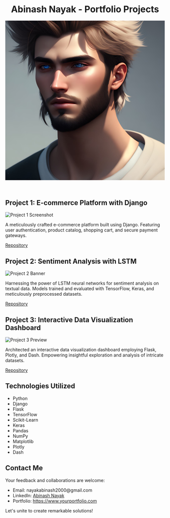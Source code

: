 

<header>
  <h1>Abinash Nayak - Portfolio Projects</h1>
  <img src="/Images/avatar_face.jpg" alt="Profile Banner">
</header>

<div class="container">
  
  <section class="project">
    <h2>Project 1: E-commerce Platform with Django</h2>
    <img src="link-to-project-1-screenshot" alt="Project 1 Screenshot">
    <div class="project-description">
      <p>A meticulously crafted e-commerce platform built using Django. Featuring user authentication, product catalog, shopping cart, and secure payment gateways.</p>
      <a href="link-to-project-1-repo">Repository</a>
    </div>
  </section>
  
  <section class="project">
    <h2>Project 2: Sentiment Analysis with LSTM</h2>
    <img src="link-to-project-2-banner" alt="Project 2 Banner">
    <div class="project-description">
      <p>Harnessing the power of LSTM neural networks for sentiment analysis on textual data. Models trained and evaluated with TensorFlow, Keras, and meticulously preprocessed datasets.</p>
      <a href="link-to-project-2-repo">Repository</a>
    </div>
  </section>
  
  <section class="project">
    <h2>Project 3: Interactive Data Visualization Dashboard</h2>
    <img src="link-to-project-3-preview" alt="Project 3 Preview">
    <div class="project-description">
      <p>Architected an interactive data visualization dashboard employing Flask, Plotly, and Dash. Empowering insightful exploration and analysis of intricate datasets.</p>
      <a href="link-to-project-3-repo">Repository</a>
    </div>
  </section>

  <!-- Add more projects here -->

</div>

<div class="container technologies">
  <h2>Technologies Utilized</h2>
  <ul>
    <li>Python</li>
    <li>Django</li>
    <li>Flask</li>
    <li>TensorFlow</li>
    <li>Scikit-Learn</li>
    <li>Keras</li>
    <li>Pandas</li>
    <li>NumPy</li>
    <li>Matplotlib</li>
    <li>Plotly</li>
    <li>Dash</li>
    <!-- Add more technologies as needed -->
  </ul>
</div>

<div class="container contact">
  <h2>Contact Me</h2>
  <p>Your feedback and collaborations are welcome:</p>
  <ul>
    <li>Email: nayakabinash2000@gmail.com</li>
    <li>LinkedIn: <a href="https://www.linkedin.com/in/abinash-nayak-9b69a6196/">Abinash Nayak</a></li>
    <li>Portfolio: <a href="https://www.yourportfolio.com">https://www.yourportfolio.com</a></li>
  </ul>
  <p>Let's unite to create remarkable solutions!</p>
</div>

</body>
</html>
